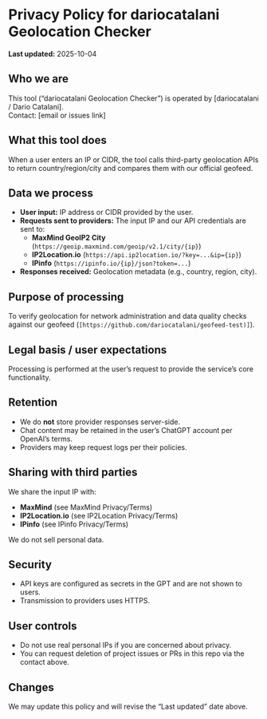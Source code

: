 # Privacy Policy for dariocatalani Geolocation Checker

**Last updated:** 2025-10-04

## Who we are
This tool (“dariocatalani Geolocation Checker”) is operated by [dariocatalani / Dario Catalani].  
Contact: [email or issues link]

## What this tool does
When a user enters an IP or CIDR, the tool calls third-party geolocation APIs to return country/region/city and compares them with our official geofeed.

## Data we process
- **User input:** IP address or CIDR provided by the user.
- **Requests sent to providers:** The input IP and our API credentials are sent to:
  - **MaxMind GeoIP2 City** (`https://geoip.maxmind.com/geoip/v2.1/city/{ip}`)
  - **IP2Location.io** (`https://api.ip2location.io/?key=...&ip={ip}`)
  - **IPinfo** (`https://ipinfo.io/{ip}/json?token=...`)
- **Responses received:** Geolocation metadata (e.g., country, region, city).

## Purpose of processing
To verify geolocation for network administration and data quality checks against our geofeed (`[https://github.com/dariocatalani/geofeed-test)]`).

## Legal basis / user expectations
Processing is performed at the user’s request to provide the service’s core functionality.

## Retention
- We do **not** store provider responses server-side.  
- Chat content may be retained in the user’s ChatGPT account per OpenAI’s terms.  
- Providers may keep request logs per their policies.

## Sharing with third parties
We share the input IP with:
- **MaxMind** (see MaxMind Privacy/Terms)
- **IP2Location.io** (see IP2Location Privacy/Terms)
- **IPinfo** (see IPinfo Privacy/Terms)

We do not sell personal data.

## Security
- API keys are configured as secrets in the GPT and are not shown to users.
- Transmission to providers uses HTTPS.

## User controls
- Do not use real personal IPs if you are concerned about privacy.
- You can request deletion of project issues or PRs in this repo via the contact above.

## Changes
We may update this policy and will revise the “Last updated” date above.

